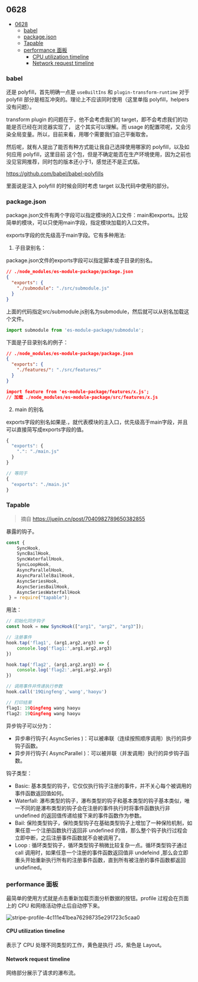 ## 0628

<!-- TOC -->

- [0628](#0628)
  - [babel](#babel)
  - [package.json](#packagejson)
  - [Tapable](#tapable)
  - [performance 面板](#performance-面板)
    - [CPU utilization timeline](#cpu-utilization-timeline)
    - [Network request timeline](#network-request-timeline)

<!-- /TOC -->

### babel

还是 polyfill，首先明确一点是 `useBuiltIns` 和 `plugin-transform-runtime` 对于 polyfill
部分是相互冲突的。理论上不应该同时使用（这里单指 polyfill，helpers 没有问题）。    

transform plugin 的问题在于，他不会考虑我们的 target，即不会考虑我们的功能是否已经在浏览器实现了，
这个其实可以理解。而 usage 的配置项呢，又会污染全局变量。所以，目前来看，用哪个需要我们自己平衡取舍。   

然后呢，就有人提出了能否有种方式能让我自己选择使用哪家的 polyfill，以及如何应用 polyfill，这里目前
这个包，但是不确定能否在生产环境使用，因为之前也没见官网推荐，同时包的版本还小于1，感觉还不是正式版。   

https://github.com/babel/babel-polyfills    

里面说是注入 polyfill 的时候会同时考虑 target 以及代码中使用的部分。   

### package.json

package.json文件有两个字段可以指定模块的入口文件：main和exports。比较简单的模块，可以只使用main字段，指定模块加载的入口文件。    

exports字段的优先级高于main字段。它有多种用法:    

1. 子目录别名：      

package.json文件的exports字段可以指定脚本或子目录的别名。   

```json
// ./node_modules/es-module-package/package.json
{
  "exports": {
    "./submodule": "./src/submodule.js"
  }
}
```     

上面的代码指定src/submodule.js别名为submodule，然后就可以从别名加载这个文件。   

```js
import submodule from 'es-module-package/submodule';
```     

下面是子目录别名的例子：   

```json
// ./node_modules/es-module-package/package.json
{
  "exports": {
    "./features/": "./src/features/"
  }
}

import feature from 'es-module-package/features/x.js';
// 加载 ./node_modules/es-module-package/src/features/x.js
```     

2. main 的别名     

exports字段的别名如果是.，就代表模块的主入口，优先级高于main字段，并且可以直接简写成exports字段的值。

```js
{
  "exports": {
    ".": "./main.js"
  }
}

// 等同于
{
  "exports": "./main.js"
}
```     


### Tapable  

> 摘自 https://juejin.cn/post/7040982789650382855

暴露的钩子。   

```js
const {
	SyncHook,
	SyncBailHook,
	SyncWaterfallHook,
	SyncLoopHook,
	AsyncParallelHook,
	AsyncParallelBailHook,
	AsyncSeriesHook,
	AsyncSeriesBailHook,
	AsyncSeriesWaterfallHook
 } = require("tapable");
```    

用法：   

```js
// 初始化同步钩子
const hook = new SyncHook(["arg1", "arg2", "arg3"]);

// 注册事件
hook.tap('flag1', (arg1,arg2,arg3) => {
    console.log('flag1:',arg1,arg2,arg3)
})

hook.tap('flag2', (arg1,arg2,arg3) => {
    console.log('flag2:',arg1,arg2,arg3)
})

// 调用事件并传递执行参数
hook.call('19Qingfeng','wang','haoyu')

// 打印结果
flag1: 19Qingfeng wang haoyu
flag2: 19Qingfeng wang haoyu
```    

异步钩子可以分为：

- 异步串行钩子( AsyncSeries )：可以被串联（连续按照顺序调用）执行的异步钩子函数。
- 异步并行钩子( AsyncParallel )：可以被并联（并发调用）执行的异步钩子函数。    

钩子类型：   

- Basic: 基本类型的钩子，它仅仅执行钩子注册的事件，并不关心每个被调用的事件函数返回值如何。
- Waterfall: 瀑布类型的钩子，瀑布类型的钩子和基本类型的钩子基本类似，唯一不同的是瀑布类型的钩子会在注册的事件执行时将事件函数执行非 undefined 的返回值传递给接下来的事件函数作为参数。
- Bail: 保险类型钩子，保险类型钩子在基础类型钩子上增加了一种保险机制，如果任意一个注册函数执行返回非 undefined 的值，那么整个钩子执行过程会立即中断，之后注册事件函数就不会被调用了。
- Loop : 循环类型钩子，循环类型钩子稍微比较复杂一点。循环类型钩子通过 call 调用时，如果任意一个注册的事件函数返回值非 undefeind ,那么会立即重头开始重新执行所有的注册事件函数，直到所有被注册的事件函数都返回 undefined。    

### performance 面板

最简单的使用方式就是点击重新加载页面分析数据的按钮。profile 过程会在页面上的 CPU 和网络活动停止后自动停下来。    

![stripe-profile-4c111e41bea76298735e291723c5caa0](https://cdn.jsdelivr.net/gh/temple-deng/learning-repo/imgs/stripe-profile-4c111e41bea76298735e291723c5caa0.png)    

#### CPU utilization timeline

表示了 CPU 处理不同类型的工作，黄色是执行 JS，紫色是 Layout。   

#### Network request timeline

网络部分展示了请求的瀑布流。   